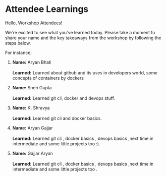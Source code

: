 # Attendee Learnings

Hello, Workshop Attendees!

We're excited to see what you've learned today. Please take a moment to share your name and the key takeaways from the workshop by following the steps below.

For instance; 
1. **Name:** Aryan Bhati <br>          
   **Learned:** Learned about github and its uses in developers world, some concepts of containers by dockers

2. **Name:** Sneh Gupta <br>          
   **Learned:** Learned git cli, docker and devops stuff.

3. **Name:** K. Shravya <br>          
   **Learned:** Learned git cli and docker basics.

4. **Name:** Aryan Gajjar <br>          
   **Learned:** Learned git cli , docker basics , devops basics ,next time in intermediate and some little projects too :).

5. **Name:** Gajjar Aryan <br>          
   **Learned:** Learned git cli , docker basics , devops basics ,next time in intermediate and some little projects too .
